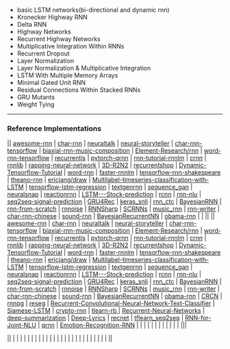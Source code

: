 



* basic LSTM networks(bi-directional and dynamic rnn)
* Kronecker Highway RNN
* Delta RNN
* Highway Networks
* Recurrent Highway Networks
* Multiplicative Integration Within RNNs
* Recurrent Dropout
* Layer Normalization
* Layer Normalization & Multiplicative Integration
* LSTM With Multiple Memory Arrays
* Minimal Gated Unit RNN
* Residual Connections Within Stacked RNNs
* GRU Mutants
* Weight Tying

------------------

### Reference Implementations

|| [awesome-rnn](https://github.com/kjw0612/awesome-rnn) | [char-rnn](https://github.com/karpathy/char-rnn) | [neuraltalk](https://github.com/karpathy/neuraltalk) | [neural-storyteller](https://github.com/ryankiros/neural-storyteller) | [char-rnn-tensorflow](https://github.com/sherjilozair/char-rnn-tensorflow) | [biaxial-rnn-music-composition](https://github.com/hexahedria/biaxial-rnn-music-composition) | [Element-Research/rnn](https://github.com/Element-Research/rnn) | [word-rnn-tensorflow](https://github.com/hunkim/word-rnn-tensorflow) | [recurrentjs](https://github.com/karpathy/recurrentjs) | [pytorch-qrnn](https://github.com/salesforce/pytorch-qrnn) | [rnn-tutorial-rnnlm](https://github.com/dennybritz/rnn-tutorial-rnnlm) | [crnn](https://github.com/bgshih/crnn) | [rnnlib](https://github.com/szcom/rnnlib) | [rapping-neural-network](https://github.com/robbiebarrat/rapping-neural-network) | [3D-R2N2](https://github.com/chrischoy/3D-R2N2) | [recurrentshop](https://github.com/farizrahman4u/recurrentshop) | [Dynamic-Tensorflow-Tutorial](https://github.com/KnHuq/Dynamic-Tensorflow-Tutorial) | [word-rnn](https://github.com/larspars/word-rnn) | [faster-rnnlm](https://github.com/yandex/faster-rnnlm) | [tensorflow-rnn-shakespeare](https://github.com/martin-gorner/tensorflow-rnn-shakespeare) | [theano-rnn](https://github.com/gwtaylor/theano-rnn) | [ericjang/draw](https://github.com/ericjang/draw) | [Multilabel-timeseries-classification-with-LSTM](https://github.com/aqibsaeed/Multilabel-timeseries-classification-with-LSTM) | [tensorflow-lstm-regression](https://github.com/mouradmourafiq/tensorflow-lstm-regression) | [textgenrnn](https://github.com/minimaxir/textgenrnn) | [sequence_gan](https://github.com/ofirnachum/sequence_gan) | [neuralsnap](https://github.com/rossgoodwin/neuralsnap) | [reactionrnn](https://github.com/minimaxir/reactionrnn) | [LSTM---Stock-prediction](https://github.com/jgpavez/LSTM---Stock-prediction) | [rcnn](https://github.com/taolei87/rcnn) | [rnn-nlu](https://github.com/HadoopIt/rnn-nlu) | [seq2seq-signal-prediction](https://github.com/guillaume-chevalier/seq2seq-signal-prediction) | [GRU4Rec](https://github.com/hidasib/GRU4Rec) | [keras_snli](https://github.com/Smerity/keras_snli) | [rnn_ctc](https://github.com/rakeshvar/rnn_ctc) | [BayesianRNN](https://github.com/yaringal/BayesianRNN) | [rnn-from-scratch](https://github.com/pangolulu/rnn-from-scratch) | [rnnoise](https://github.com/xiph/rnnoise) | [RNNSharp](https://github.com/zhongkaifu/RNNSharp) | [SCRNNs](https://github.com/facebookarchive/SCRNNs) | [music_rnn](https://github.com/yoavz/music_rnn) | [rnn-writer](https://github.com/robinsloan/rnn-writer) | [char-rnn-chinese](https://github.com/zhangzibin/char-rnn-chinese) | [sound-rnn](https://github.com/johnglover/sound-rnn) | [BayesianRecurrentNN](https://github.com/mirceamironenco/BayesianRecurrentNN) | [obama-rnn]() | []() | []() ||
|| [awesome-rnn](https://github.com/kjw0612/awesome-rnn) | [char-rnn](https://github.com/karpathy/char-rnn) | [neuraltalk](https://github.com/karpathy/neuraltalk) | [neural-storyteller](https://github.com/ryankiros/neural-storyteller) | [char-rnn-tensorflow](https://github.com/sherjilozair/char-rnn-tensorflow) | [biaxial-rnn-music-composition](https://github.com/hexahedria/biaxial-rnn-music-composition) | [Element-Research/rnn](https://github.com/Element-Research/rnn) | [word-rnn-tensorflow](https://github.com/hunkim/word-rnn-tensorflow) | [recurrentjs](https://github.com/karpathy/recurrentjs) | [pytorch-qrnn](https://github.com/salesforce/pytorch-qrnn) | [rnn-tutorial-rnnlm](https://github.com/dennybritz/rnn-tutorial-rnnlm) | [crnn](https://github.com/bgshih/crnn) | [rnnlib](https://github.com/szcom/rnnlib) | [rapping-neural-network](https://github.com/robbiebarrat/rapping-neural-network) | [3D-R2N2](https://github.com/chrischoy/3D-R2N2) | [recurrentshop](https://github.com/farizrahman4u/recurrentshop) | [Dynamic-Tensorflow-Tutorial](https://github.com/KnHuq/Dynamic-Tensorflow-Tutorial) | [word-rnn](https://github.com/larspars/word-rnn) | [faster-rnnlm](https://github.com/yandex/faster-rnnlm) | [tensorflow-rnn-shakespeare](https://github.com/martin-gorner/tensorflow-rnn-shakespeare) | [theano-rnn](https://github.com/gwtaylor/theano-rnn) | [ericjang/draw](https://github.com/ericjang/draw) | [Multilabel-timeseries-classification-with-LSTM](https://github.com/aqibsaeed/Multilabel-timeseries-classification-with-LSTM) | [tensorflow-lstm-regression](https://github.com/mouradmourafiq/tensorflow-lstm-regression) | [textgenrnn](https://github.com/minimaxir/textgenrnn) | [sequence_gan](https://github.com/ofirnachum/sequence_gan) | [neuralsnap](https://github.com/rossgoodwin/neuralsnap) | [reactionrnn](https://github.com/minimaxir/reactionrnn) | [LSTM---Stock-prediction](https://github.com/jgpavez/LSTM---Stock-prediction) | [rcnn](https://github.com/taolei87/rcnn) | [rnn-nlu](https://github.com/HadoopIt/rnn-nlu) | [seq2seq-signal-prediction](https://github.com/guillaume-chevalier/seq2seq-signal-prediction) | [GRU4Rec](https://github.com/hidasib/GRU4Rec) | [keras_snli](https://github.com/Smerity/keras_snli) | [rnn_ctc](https://github.com/rakeshvar/rnn_ctc) | [BayesianRNN](https://github.com/yaringal/BayesianRNN) | [rnn-from-scratch](https://github.com/pangolulu/rnn-from-scratch) | [rnnoise](https://github.com/xiph/rnnoise) | [RNNSharp](https://github.com/zhongkaifu/RNNSharp) | [SCRNNs](https://github.com/facebookarchive/SCRNNs) | [music_rnn](https://github.com/yoavz/music_rnn) | [rnn-writer](https://github.com/robinsloan/rnn-writer) | [char-rnn-chinese](https://github.com/zhangzibin/char-rnn-chinese) | [sound-rnn](https://github.com/johnglover/sound-rnn) | [BayesianRecurrentNN](https://github.com/mirceamironenco/BayesianRecurrentNN) | [obama-rnn](https://github.com/samim23/obama-rnn) | [CRCN](https://github.com/cesc-park/CRCN) | [rnnpg](https://github.com/XingxingZhang/rnnpg) | [reseg](https://github.com/fvisin/reseg) | [Recurrent-Convolutional-Neural-Network-Text-Classifier](https://github.com/airalcorn2/Recurrent-Convolutional-Neural-Network-Text-Classifier) | [Siamese-LSTM](https://github.com/aditya1503/Siamese-LSTM) | [crypto-rnn](https://github.com/greydanus/crypto-rnn) | [tlearn-rb
](https://github.com/josephwilk/tlearn-rb) | [Recurrent-Neural-Networks](https://github.com/mohammadpz/Recurrent-Neural-Networks) | [deep-summarization](https://github.com/harpribot/deep-summarization) | [Deep-Lyrics](https://github.com/tonybeltramelli/Deep-Lyrics) | [recnet](https://github.com/joergfranke/recnet) | [tflearn_seq2seq](https://github.com/ichuang/tflearn_seq2seq) | [RNN-for-Joint-NLU](https://github.com/DSKSD/RNN-for-Joint-NLU) | [qrnn](https://github.com/DingKe/qrnn) | [Emotion-Recognition-RNN](https://github.com/saebrahimi/Emotion-Recognition-RNN) | []() | []() | []() | []() | []() | []() | []() | []() | []() | []() | []() | []() |||

|| []() | []() | []() | []() | []() | []() | []() | []() | []() | []() | []() | []() | []() | []() | []() | []() | []() | []() | []() | []() | []() | []() | []() | []() | []() | []() | []() ||
